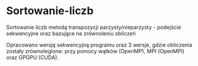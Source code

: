 # Sortowanie-liczb
Sortowanie liczb metodą transpozycji parzysty/nieparzysty - podejście sekwencyjne oraz bazujące na zrównoleniu obliczeń

Opracowano wersję sekwencyjną programu oraz 3 wersje, gdzie obliczenia zostały zrównoleglone: przy pomocy wątków (OpenMP), MPI (OpenMPI) oraz GPGPU (CUDA).
